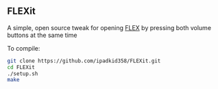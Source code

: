 ## FLEXit

A simple, open source tweak for opening [FLEX](https://github.com/Flipboard/FLEX) by pressing both volume buttons at the same time

To compile:
```sh
git clone https://github.com/ipadkid358/FLEXit.git
cd FLEXit
./setup.sh
make
```
